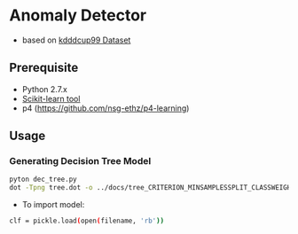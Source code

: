 # Anomaly Detector

* based on [kdddcup99 Dataset](http://kdd.ics.uci.edu/databases/kddcup99/kddcup99.html)

## Prerequisite

* Python 2.7.x
* [Scikit-learn tool](http://scikit-learn.org/stable/)
* p4 (https://github.com/nsg-ethz/p4-learning)


## Usage

### Generating Decision Tree Model

```sh
pyton dec_tree.py
dot -Tpng tree.dot -o ../docs/tree_CRITERION_MINSAMPLESSPLIT_CLASSWEIGHT.png
```

* To import model:

```sh
clf = pickle.load(open(filename, 'rb'))
```
